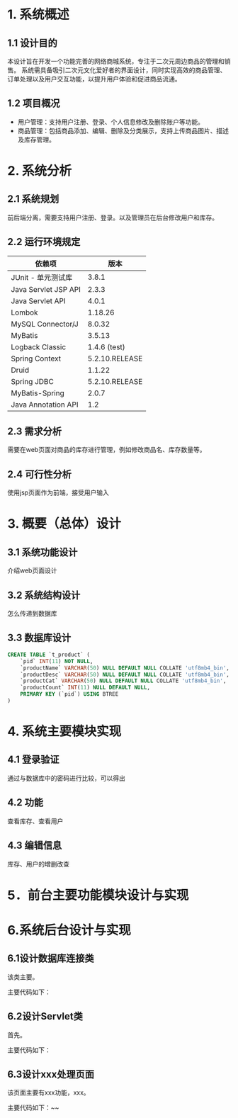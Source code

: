 # 1. 系统概述   

## 1.1 设计目的
本设计旨在开发一个功能完善的网络商城系统，专注于二次元周边商品的管理和销售。
系统需具备吸引二次元文化爱好者的界面设计，同时实现高效的商品管理、订单处理以及用户交互功能，以提升用户体验和促进商品流通。

## 1.2 项目概况
- 用户管理：支持用户注册、登录、个人信息修改及删除账户等功能。
- 商品管理：包括商品添加、编辑、删除及分类展示，支持上传商品图片、描述及库存管理。
# 2. 系统分析         

## 2.1 系统规划
前后端分离，需要支持用户注册、登录。以及管理员在后台修改用户和库存。

## 2.2 运行环境规定
| 依赖项               | 版本           |
| -------------------- | -------------- |
| JUnit - 单元测试库   | 3.8.1          |
| Java Servlet JSP API | 2.3.3          |
| Java Servlet API     | 4.0.1          |
| Lombok               | 1.18.26        |
| MySQL Connector/J    | 8.0.32         |
| MyBatis              | 3.5.13         |
| Logback Classic      | 1.4.6 (test)   |
| Spring Context       | 5.2.10.RELEASE |
| Druid                | 1.1.22         |
| Spring JDBC          | 5.2.10.RELEASE |
| MyBatis-Spring       | 2.0.7          |
| Java Annotation API  | 1.2            |

## 2.3 需求分析
需要在web页面对商品的库存进行管理，例如修改商品名、库存数量等。
## 2.4 可行性分析
使用jsp页面作为前端，接受用户输入
# 3. 概要（总体）设计

## 3.1 系统功能设计
介绍web页面设计
## 3.2 系统结构设计
怎么传递到数据库
## 3.3 数据库设计
```sql
CREATE TABLE `t_product` (
	`pid` INT(11) NOT NULL,
	`productName` VARCHAR(50) NULL DEFAULT NULL COLLATE 'utf8mb4_bin',
	`productDesc` VARCHAR(50) NULL DEFAULT NULL COLLATE 'utf8mb4_bin',
	`productCat` VARCHAR(50) NULL DEFAULT NULL COLLATE 'utf8mb4_bin',
	`productCount` INT(11) NULL DEFAULT NULL,
	PRIMARY KEY (`pid`) USING BTREE
)
```

# 4. 系统主要模块实现

## 4.1 登录验证
通过与数据库中的密码进行比较，可以得出
## 4.2 功能
查看库存、查看用户
## 4.3 编辑信息
库存、用户的增删改查
# 5．前台主要功能模块设计与实现

# 6.系统后台设计与实现

## 6.1设计数据库连接类

该类主要。

主要代码如下：

## 6.2设计Servlet类

首先。

主要代码如下：

## 6.3设计xxx处理页面

该页面主要有xxx功能，xxx。

主要代码如下：~~
